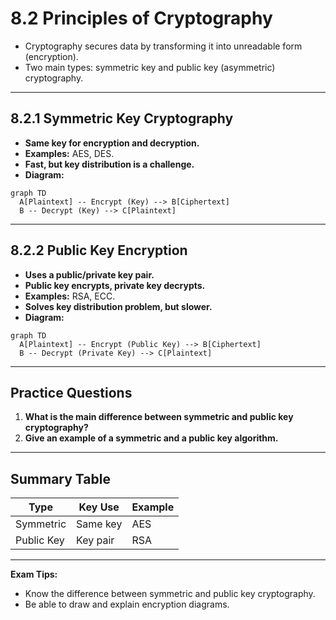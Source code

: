 # 8.2 Principles of Cryptography

- Cryptography secures data by transforming it into unreadable form (encryption).
- Two main types: symmetric key and public key (asymmetric) cryptography.

---

## 8.2.1 Symmetric Key Cryptography
- **Same key for encryption and decryption.**
- **Examples:** AES, DES.
- **Fast, but key distribution is a challenge.**
- **Diagram:**
```mermaid
graph TD
  A[Plaintext] -- Encrypt (Key) --> B[Ciphertext]
  B -- Decrypt (Key) --> C[Plaintext]
```

---

## 8.2.2 Public Key Encryption
- **Uses a public/private key pair.**
- **Public key encrypts, private key decrypts.**
- **Examples:** RSA, ECC.
- **Solves key distribution problem, but slower.**
- **Diagram:**
```mermaid
graph TD
  A[Plaintext] -- Encrypt (Public Key) --> B[Ciphertext]
  B -- Decrypt (Private Key) --> C[Plaintext]
```

---

## Practice Questions
1. **What is the main difference between symmetric and public key cryptography?**
2. **Give an example of a symmetric and a public key algorithm.**

---

## Summary Table
| Type        | Key Use         | Example |
|-------------|-----------------|---------|
| Symmetric   | Same key        | AES     |
| Public Key  | Key pair        | RSA     |

---

**Exam Tips:**
- Know the difference between symmetric and public key cryptography.
- Be able to draw and explain encryption diagrams. 
